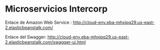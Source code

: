 # Microservicios Intercorp

Enlace de Amazon Web Service : http://cloud-env.eba-mhxjpq29.us-east-2.elasticbeanstalk.com/

Enlace del Swagger: http://cloud-env.eba-mhxjpq29.us-east-2.elasticbeanstalk.com/swagger-ui.html
